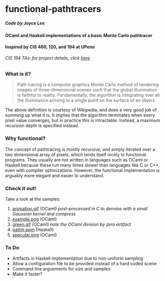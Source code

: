 # functional-pathtracers
##### Code by Joyce Lee

#### OCaml and Haskell implementations of a basic Monte Carlo pathtracer
#### Inspired by CIS 460, 120, and 194 at UPenn

###### *CIS 194 TAs: for project details, click [here](https://docs.google.com/a/seas.upenn.edu/document/d/1xLXaz8hV7pzBwYbcIp04d8HkLUa8vT8k9gHSY8i5WNc/edit?usp=sharing)*

### What is it?
> Path tracing is a computer graphics Monte Carlo method of rendering images of three-dimensional scenes such that the global illumination is faithful to reality. Fundamentally, the algorithm is integrating over all the illuminance arriving to a single point on the surface of an object.

The above definition is courtesy of Wikipedia, and does a very good job of summing up what it is. It implies that the algorithm terminates when every pixel value converges, but in practice this is intractable. Instead, a maximum recursion depth is specified instead.

### Why functional?
The concept of pathtracing is mostly recursive, and simply iterated over a two dimensional array of pixels, which lends itself nicely to functional programs. They usually are not written in languages such as OCaml or Haskell because these run many times slower than languages like C or C++, even with compiler optimizations. However, the functional implementation is arguably more elegant and easier to understand.

### Check it out!
Take a look at the samples:

 1. [animation.gif](https://github.com/leejcw/functional-pathtracers/blob/master/output/animation.gif) (OCaml) *post-processed in C to denoise with a small Gaussian kernel and compress*
 2. [example.png](https://github.com/leejcw/functional-pathtracers/blob/master/output/example.png) (OCaml)
 3. [green.gif](https://github.com/leejcw/functional-pathtracers/blob/master/output/green.gif) (OCaml) *note the OCaml division by zero artifact*
 4. [pathtr.ppm](https://github.com/leejcw/functional-pathtracers/blob/master/output/pathtr.ppm) (Haskell)
 5. [specular.png](https://github.com/leejcw/functional-pathtracers/blob/master/output/specular.png) (OCaml)

### To Do
 * Artifacts in Haskell implementation due to non-uniform sampling
 * Allow a configuration file to be provided instead of a hard coded scene
 * Command line arguements for size and samples
 * Make it faster?